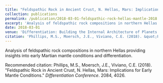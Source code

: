 ```yaml
---
title: "Feldspathic Rock in Ancient Crust, N. Hellas, Mars: Implications for Early Mantle Conditions"
collection: publications
permalink: /publication/2018-03-01-feldspathic-rock-hellas-mantle-2018
excerpt: 'Analysis of feldspathic rock compositions in northern Hellas providing insights into early Martian mantle conditions and differentiation.'
date: 2018-03-01
venue: 'Differentiation: Building the Internal Architecture of Planets'
citation: 'Phillips, M.S., Moersch, J.E., Viviano, C.E. (2018). &quot;Feldspathic Rock in Ancient Crust, N. Hellas, Mars: Implications for Early Mantle Conditions.&quot; <i>Differentiation Conference</i>. 2084, 4026.'
---
```

Analysis of feldspathic rock compositions in northern Hellas providing insights into early Martian mantle conditions and differentiation.

Recommended citation: Phillips, M.S., Moersch, J.E., Viviano, C.E. (2018). "Feldspathic Rock in Ancient Crust, N. Hellas, Mars: Implications for Early Mantle Conditions." <i>Differentiation Conference</i>. 2084, 4026.